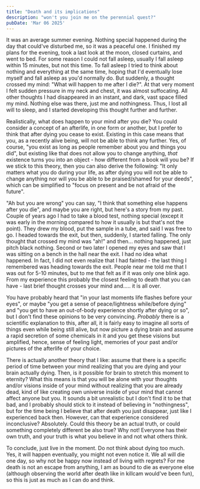 ```yaml
---
title: "Death and its implications"
description: "won't you join me on the perennial quest?"
pubDate: 'Mar 06 2025'
---
```


It was an average summer evening. Nothing special happened during the day that could've disturbed me, so it was a peaceful one. I finished my plans for the evening, took a last look at the moon, closed curtains, and went to bed. For some reason I could not fall asleep, usually I fall asleep within 15 minutes, but not this time. To fall asleep I tried to think about nothing and everything at the same time, hoping that I'd eventually lose myself and fall asleep as you'd normally do. But suddenly, a thought crossed my mind: "What will happen to me after I die?". At that very moment I felt sudden pressure in my neck and chest, it was almost suffocating. All other thoughts I had disappeared in an instant, and dark, vast space filled my mind. Nothing else was there, just me and nothingness. Thus, I lost all will to sleep, and I started developing this thought further and further.

Realistically, what does happen to your mind after you die? You could consider a concept of an afterlife, in one form or another, but I prefer to think that after dying you cease to exist. Existing in this case means that you, as a recently alive being, will not be able to think any further. Yes, of course, "you exist as long as people remember about you and things you did", but existing like that does not allow you to change anything, *that* existence turns you into an object - how different from a book will you be? If we stick to this theory, then you can also derive the following: "It only matters what you do during your life, as after dying you will not be able to change anything nor will you be able to be praised/shamed for your deeds", which can be simplified to "focus on present and be not afraid of the future".

"Ah but you are wrong" you can say, "I think that something else happens after you die", and maybe you are right, but here's a story from my past. Couple of years ago I had to take a blood test, nothing special (except it was early in the morning compared to how it usually is but that's not the point). They drew my blood, put the sample in a tube, and said I was free to go. I headed towards the exit, but then, suddenly, I started falling. The only thought that crossed my mind was "ah!" and then... nothing happened, just pitch black nothing. Second or two later I opened my eyes and saw that I was sitting on a bench in the hall near the exit. I had no idea what happened. In fact, I did not even realize that I had fainted - the last thing I remembered was heading towards the exit. People near me told me that I was out for 5-10 minutes, but to me that felt as if it was only one blink ago. From my experience this probably the closest feeling to death that you can have - last brief thought crosses your mind and..... it is all over.

You have probably heard that "in your last moments life flashes before your eyes", or maybe "you get a sense of peace/lightness while/before dying" and "you get to have an out-of-body experience shortly after dying or so", but I don't find these opinions to be very convincing. *Probably* there is a scientific explanation to this, after all, it is fairly easy to imagine all sorts of things even while being still alive, but now picture a dying brain and assume a rapid secretion of some chemicals in it and you get these visions but amplified, hence, sense of feeling light, memories of your past and/or pictures of the afterlife of your choice.

There is actually another theory that I like: assume that there is a specific period of time between your mind realizing that you are dying and your brain actually dying. Then, is it possible for brain to stretch this moment to eternity? What this means is that you will be alone with your thoughts and/or visions inside of your mind without realizing that you are already dead, kind of like creating own universe inside of your mind that cannot affect anyone but you. It sounds a bit unrealistic but I don't find it to be that bad, and I probably should stick to it instead of believing in "nothingness", but for the time being I believe that after death you just disappear, just like I experienced back then. However, can that experience considered inconclusive? Absolutely. Could this theory be an actual truth, or could something completely different be also true? Why not! Everyone has their own truth, and your truth is what you believe in and not what others think.

To conclude, just live in the moment. Do not think about dying too much. Yes, it will happen eventually, you might not even notice it. We all will die one day, so why not be happy now instead of living with regrets? For me death is not an escape from anything, I am as bound to die as everyone else (although observing the world after death like in killcam would've been fun), so this is just as much as I can do and think.
